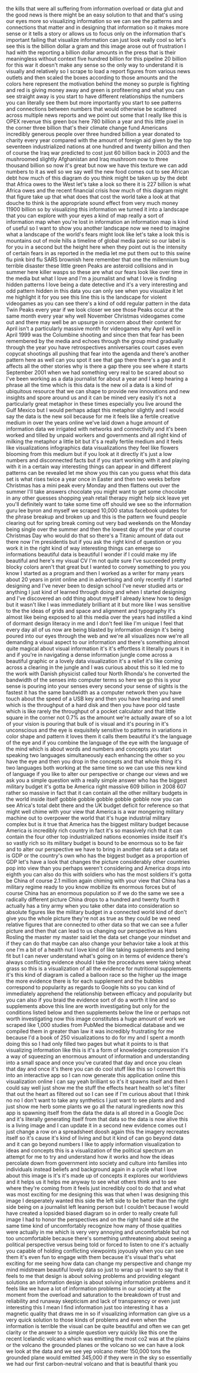
the kills that were all suffering from
information overload or data glut and
the good news is there might be an easy
solution to that and that&#39;s using our
eyes more so visualizing information so
we can see the patterns and connections
that matter and in designing that
information so it makes more sense or it
tells a story or allows us to focus only
on the information that&#39;s important
failing that visualize information can
just look really cool so let&#39;s see this
is the billion dollar a gram
and this image arose out of frustration
I had with the reporting a billion
dollar amounts in the press that is
their meaningless without context five
hundred billion for this pipeline 20
billion for this war it doesn&#39;t make any
sense so the only way to understand it
is visually and relatively so I scrape
to load a report figures from various
news outlets and then scaled the boxes
according to those amounts and the
colors here represent the motivation
behind the money so purple is fighting
and red is giving money away and green
is profiteering and what you can see
straight away is you start to have
different relationships the numbers you
can literally see them but more
importantly you start to see patterns
and connections between numbers that
would otherwise be scattered across
multiple news reports and we point out
some that I really like this is OPEX
revenue this green box here 780 billion
a year and this little pixel in the
corner three billion that&#39;s their
climate change fund Americans incredibly
generous people over three hundred
billion a year donated to charity every
year compared with the amount of foreign
aid given by the top seventeen
industrialized nations at one hundred
and twenty billion and then of course
the Iraq war predicted to cost just 60
billion back in 2003 and the mushroomed
slightly Afghanistan and Iraq mushroom
now to three thousand billion so now
it&#39;s great but now we have this texture
we can add numbers to it as well so we
say well the new food comes out to see
African debt how much of this diagram do
you think might be taken up by the debt
that Africa owes to the West
let&#39;s take a look so there it is 227
billion is what Africa owes and the
recent financial crisis how much of this
diagram might that figure take up that
what does that cost the world take a
look at that douche to think is the
appropriate sound effect from very much
money
11900 billion so by visualizing this
information we turned it into a
landscape that you can explore with your
eyes a kind of map really a sort of
information map when you&#39;re lost in
information an information map is kind
of useful so I want to show you another
landscape now we need to imagine what a
landscape of the world&#39;s fears might
look like let&#39;s take a look
this is mountains out of mole hills a
timeline of global media panic
so our label is for you in a second but
the height here when they point out is
the intensity of certain fears in as
reported in the media let me put them
out to this swine flu pink bird flu SARS
brownish here remember that one the
millennium bug terrible disaster these
little green Peaks are asteroid
collisions
and in summer here killer wasps
so these are what our fears look like
over time in the media but what I love
and I&#39;m a journalist and what I love is
finding hidden patterns I love being a
date detective and it&#39;s a very
interesting and odd pattern hidden in
this data you can only see when you
visualize it let me highlight it for you
see this line this is the landscape for
violent videogames as you can see
there&#39;s a kind of odd regular pattern in
the data Twin Peaks every year if we
look closer we see those Peaks occur at
the same month every year why well
November Christmas videogames come out
and there may well be an upsurge in
concern about their content for April
isn&#39;t a particularly massive month for
videogames why April well in April 1999
was the Columbine shooting and since
then that fear has been remembered by
the media and echoes through the group
mind gradually through the year you have
retrospectives anniversaries court cases
even copycat shootings all pushing that
fear into the agenda and there&#39;s another
pattern here as well can you spot it see
that gap there there&#39;s a gap and it
affects all the other stories why is
there a gap there you see where it
starts September 2001 when we had
something very real to be scared about
so I&#39;ve been working as a data
journalist for about a year and I keep
hearing a phrase all the time which is
this data is the new oil a data is a
kind of ubiquitous resource that we can
shape to provide new innovations and new
insights and spore around us and it can
be mined very easily it&#39;s not a
particularly great metaphor in these
times especially you live around the
Gulf Mexico but I would perhaps adapt
this metaphor slightly and I would say
the data is the new soil because for me
it feels like a fertile creative medium
in over the years online we&#39;ve laid down
a huge amount of information data we
irrigated with networks and connectivity
and it&#39;s been worked and tilled by
unpaid workers and governments and all
right
kind of milking the metaphor a little
bit but it&#39;s a really fertile medium and
it feels like visualizations
infographics data visualizations they
feel like flowers blooming from this
medium but if you look at it directly
it&#39;s just a low numbers and disconnected
facts but if you start working with it
and playing with it in a certain way
interesting things can appear in and
different patterns can be revealed let
me show you this can you guess what this
data set is what rises twice a year once
in Easter and then two weeks before
Christmas has a mini peak every Monday
and then flattens out over the summer
I&#39;ll take answers chocolate you might
want to get some chocolate in any other
guesses shopping yeah retail therapy
might help sick leave yet you&#39;ll
definitely want to take some time off
should we see
so the information guru lee byron and
myself we scraped 10,000 status facebook
updates for the phrase breakup and
broken up and this is the pattern we
found people clearing out for spring
break
coming out very bad weekends on the
Monday being single over the summer and
then the lowest day of the year of
course Christmas Day who would do that
so there&#39;s a Titanic amount of data out
there now I&#39;m presidentís but if you
ask the right kind of question or you
work it in the right kind of way
interesting things can emerge
so informations beautiful data is
beautiful I wonder if I could make my
life beautiful and here&#39;s my visual CV
I&#39;m not quite sure I&#39;ve succeeded pretty
blocky colors aren&#39;t that great but I
wanted to convey something to you you
know I started as a program and then I
worked as a writer for many years about
20 years in print online and in
advertising and only recently if I
started designing and I&#39;ve never been to
design school I&#39;ve never studied arts or
anything I just kind of learned through
doing and when I started designing and
I&#39;ve discovered an odd thing about
myself I already knew how to design but
it wasn&#39;t like I was immediately
brilliant at it but more like I was
sensitive to the the ideas of grids and
space and alignment and typography it&#39;s
almost like being exposed to all this
media over the years had instilled a
kind of dormant design literacy in me
and I don&#39;t feel like I&#39;m unique I feel
that every day all of us now are being
blasted by information design it&#39;s being
poured into our eyes through the web and
we&#39;re all visualizes now we&#39;re all
demanding a visual aspect to our
information and there&#39;s something almost
quite magical about visual information
it&#39;s it&#39;s effortless it literally pours
it in and if you&#39;re in navigating a
dense information jungle come across a
beautiful graphic or a lovely data
visualization it&#39;s a relief it&#39;s like
coming across a clearing in the jungle
and I was curious about this so it led
me to the work with
Danish physicist called tour North
Rhonda&#39;s he converted the bandwidth of
the senses into computer terms so here
we go this is your sense is pouring into
your senses every second your sense of
sights is the fastest it has the same
bandwidth as a computer network then you
have touch about the speed of a USB key
and then you have hearing and smell
which is the throughput of a hard disk
and then you have poor old taste which
is like rarely the throughput of a
pocket calculator and that little square
in the corner not 0.7% as the amount
we&#39;re actually aware of so a lot of your
vision is pouring that bulk of is visual
and it&#39;s pouring in it&#39;s unconscious and
the eye is exquisitely sensitive to
patterns in variations in color shape
and pattern it loves them it calls them
beautiful it&#39;s the language of the eye
and if you combine the language of the
eye with the language of the mind which
is about words and numbers and concepts
you start speaking two languages
simultaneously each enhancing the other
so you have the eye and then you drop in
the concepts and that whole thing it&#39;s
two languages both working at the same
time so we can use this new kind of
language if you like to alter our
perspective or change our views and we
ask you a simple question with a really
simple answer who has the biggest
military budget it&#39;s gotta be America
right massive 609 billion in 2008 607
rather so massive in fact that it can
contain all the other military budgets
in the world
inside itself gobble gobble gobble
gobble gobble now you can see Africa&#39;s
total debt there and the UK budget
deficit for reference so that might well
chime with your view that America is a
war mongering military machine out to
overpower the world that it&#39;s huge
industrial military complex but is it
true that America has the biggest
military budget because America is
incredibly rich country in fact it&#39;s so
massively rich that it can contain the
four other top industrialized nations
economies inside itself it&#39;s so vastly
rich so its military budget is bound to
be enormous so to be fair and to alter
our perspective we have to bring in
another data set a data set is GDP or
the country&#39;s own
who has the biggest budget as a
proportion of GDP let&#39;s have a look that
changes the picture considerably other
countries pop into view than you perhaps
weren&#39;t considering and America drops
into eighth you can also do this with
soldiers who has the most soldiers it&#39;s
gotta be China of course 2.1 million
again chiming with your view that China
has a military regime ready to you know
mobilize its enormous forces but of
course China has an enormous population
so if we do the same we see a radically
different picture
China drops to a hundred and twenty
fourth it actually has a tiny army when
you take other data into consideration
so absolute figures like the military
budget in a connected world kind of
don&#39;t give you the whole picture they&#39;re
not as true as they could be we need
relative figures that are connected to
other data so that we can see a fuller
picture and then that can lead to us
changing our perspective as Hans Rosling
the master my master said let the data
set change your mindset and if they can
do that maybe can also change your
behavior take a look at this one I&#39;m a
bit of a health nut I love kind of like
taking supplements and being fit but I
can never understand what&#39;s going on in
terms of evidence
there&#39;s always conflicting evidence
should I take the procedures were taking
wheat grass so this is a visualization
of all the evidence for nutritional
supplements it&#39;s this kind of diagram is
called a balloon race so the higher up
the image the more evidence there is for
each supplement and the bubbles
correspond to popularity as regards to
Google hits so you can kind of
immediately apprehend the relationship
between efficacy and popularity but you
can also if you braid the evidence sort
of do a worth it line and so supplements
above this line are worth investigating
but only for the conditions listed below
and then supplements below the line or
perhaps not worth investigating now this
image constitutes a huge amount of work
we scraped like 1,000 studies from
PubMed the biomedical database and we
compiled them in greater than law it was
incredibly frustrating for me because
I&#39;d a book of 250 visualizations to do
for my
and I spent a month doing this so I had
only filled two pages but what it points
to is that visualizing information like
this is it&#39;s a form of knowledge
compression it&#39;s a way of squeezing an
enormous amount of information and
understanding into a small space
and once you&#39;ve curated that day and
once you clean that day and once it&#39;s
there you can do cool stuff like this so
I convert this into an interactive app
so I can now generate this application
online this visualization online I can
say yeah brilliant so it&#39;s it spawns
itself and then I could say well just
show me the stuff the effects heart
health
so let&#39;s filter that out the heart as
filtered out so I can see if I&#39;m curious
about that I think no no I don&#39;t want to
take any synthetics I just want to see
plants and and just show me herb some
plants we go all the natural ingredients
now this app is spawning itself from the
data the data is all stored in a Google
Doc and it&#39;s literally generating itself
from that data so the data is now alive
this is a living image and I can update
it in a second new evidence comes out I
just change a row on a spreadsheet
doosh again this the imagery recreates
itself so it&#39;s cause it&#39;s kind of living
and but it kind of can go beyond data
and it can go beyond numbers I like to
apply information visualization to ideas
and concepts this is a visualization of
the political spectrum an attempt for me
to try and understand how it works and
how the ideas percolate down from
government into society and culture into
families into individuals instead
beliefs and background again in a cycle
what I love about this image is it&#39;s
it&#39;s made up of concepts it explores our
worldviews and it helps us it helps me
anyway
to see what others think and to see
where they&#39;re coming from it feels just
incredibly cool to do that and what was
most exciting for me designing this was
that when I was designing this image I
desperately wanted this side the left
side to be better than the right side
being on a journalist left leaning
person
but I couldn&#39;t because I would have
created a lopsided biased diagram so in
order to really create full image I had
to honor the perspectives and on the
right hand side at the same time kind of
uncomfortably recognize how many of
those qualities were actually in me
which is very very annoying and
uncomfortable but not too uncomfortable
because there&#39;s something unthreatening
about seeing a political perspective
versus being told or forced to listen to
one it&#39;s actually you capable of holding
conflicting viewpoints joyously when you
can see them it&#39;s even fun to engage
with them because it&#39;s visual
that&#39;s what exciting for me seeing how
data can change my perspective and
change my mind midstream beautiful
lovely data so just to wrap up I want to
say that it feels to me that design is
about solving problems and providing
elegant solutions an information design
is about solving information problems
and it feels like we have a lot of
information problems in our society at
the moment from the overload and
saturation to the breakdown of trust and
reliability and runaway skepticism and
lack of transparency or even just
interesting this I mean I find
information just too interesting it has
a magnetic quality that draws me in so
if visualizing information can give us a
very quick solution to those kinds of
problems and even when the information
is terrible the visual can be quite
beautiful and often we can get clarity
or the answer to a simple question very
quickly like this one
the recent Icelandic volcano which was
emitting the most co2 was at the plains
or the volcano the grounded planes or
the volcano so we can have a look we
look at the data and we see yep volcano
meter 150,000 tons the grounded plane
would emitted 345,000 if they were in
the sky
so essentially we had our first
carbon-neutral volcano
and that is beautiful thank
you
